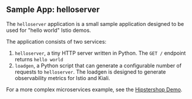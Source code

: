## Sample App: helloserver 

The `helloserver` application is a small sample application designed to be used for "hello world" Istio demos. 

The application consists of two services:
1) `helloserver`, a tiny HTTP server written in Python. The `GET /` endpoint returns `hello world` 
2) `loadgen`, a Python script that can generate a configurable number of requests to `helloserver`. The loadgen is designed to generate observability metrics for Istio and Kiali.   

For a more complex microservices example, see the [Hipstershop Demo](https://github.com/GoogleCloudPlatform/microservices-demo).